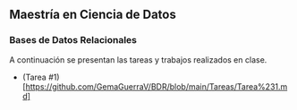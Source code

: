 ## Maestría en Ciencia de Datos
### Bases de Datos Relacionales

A continuación se presentan las tareas y trabajos realizados en clase.

- (Tarea #1)[https://github.com/GemaGuerraV/BDR/blob/main/Tareas/Tarea%231.md]
